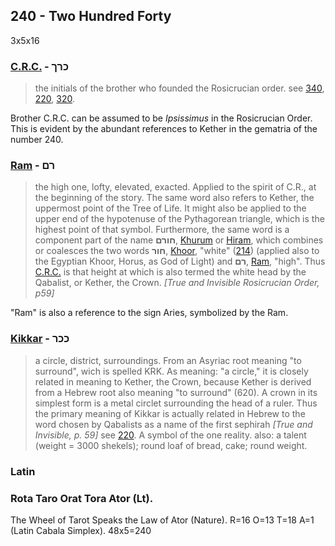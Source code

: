 ## 240 - Two Hundred Forty
3x5x16

### [C.R.C.](/keys/KRK) - כרך
> the initials of the brother who founded the Rosicrucian order. see [340](340), [220](220), [320](320).

Brother C.R.C. can be assumed to be *Ipsissimus* in the Rosicrucian Order. This is evident by the abundant references to Kether in the gematria of the number 240.

### [Ram](/keys/RM) - רם
> the high one, lofty, elevated, exacted. Applied to the spirit of C.R., at the beginning of the story. The same word also refers to Kether, the uppermost point of the Tree of Life. It might also be applied to the upper end of the hypotenuse of the Pythagorean triangle, which is the highest point of that symbol. Furthermore, the same word is a component part of the name **חורם**, [Khurum](/keys/ChVRM) or [Hiram](254), which combines or coalesces the two words **חור**, [Khoor](/keys/ChVR), "white" ([214](214)) (applied also to the Egyptian Khoor, Horus, as God of Light) and **רם**, [Ram](/keys/RM), "high". Thus [C.R.C.](/keys/KRK) is that height at which is also termed the white head by the Qabalist, or Kether, the Crown. *[True and Invisible Rosicrucian Order, p59]*

"Ram" is also a reference to the sign Aries, symbolized by the Ram.

### [Kikkar](/keys/KKR) - ככר
> a circle, district, surroundings. From an Asyriac root meaning "to surround", wich is spelled KRK. As meaning: "a circle," it is closely related in meaning to Kether, the Crown, because Kether is derived from a Hebrew root also meaning "to surround" (620). A crown in its simplest form is a metal circlet surrounding the head of a ruler. Thus the primary meaning of Kikkar is actually related in Hebrew to the word chosen by Qabalists as a name of the first sephirah *[True and Invisible, p. 59]* see [220](220). A symbol of the one reality. also: a talent (weight = 3000 shekels); round loaf of bread, cake; round weight.

### Latin

### Rota Taro Orat Tora Ator (Lt).
The Wheel of Tarot Speaks the Law of Ator (Nature). R=16 O=13 T=18 A=1 (Latin Cabala Simplex). 48x5=240


